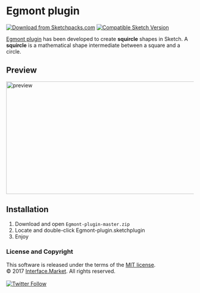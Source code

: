 # Egmont plugin
[![Download from Sketchpacks.com](https://badges.sketchpacks.com/plugins/com.glebhusky.EgmontPlugin/version.svg)](https://api.sketchpacks.com/v1/plugins/com.glebhusky.EgmontPlugin/download) [![Compatible Sketch Version](https://badges.sketchpacks.com/plugins/com.glebhusky.EgmontPlugin/compatibility.svg)](https://sketchpacks.com/interfacemarket/Egmont-plugin)

[Egmont plugin](http://interface.market/egmont-plugin) has been developed to create **squircle** shapes in Sketch. A **squircle** is a mathematical shape intermediate between a square and a circle.

## Preview
<img src="https://www.dropbox.com/s/e8d8y8fj92j9yvk/preview.png?raw=1" width="532" height="303" alt="preview"/>

## Installation
1. Download and open `Egmont-plugin-master.zip`
2. Locate and double-click Egmont-plugin.sketchplugin
3. Enjoy

### License and Copyright
This software is released under the terms of the [MIT license](https://github.com/svg/svgo/blob/master/LICENSE).</br>
© 2017 [Interface.Market](http://interface.market). All rights reserved.</br></br>
[![Twitter Follow](https://img.shields.io/twitter/follow/Interface.Market.svg?style=social)](https://twitter.com/interfacemarket)
